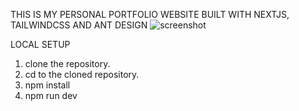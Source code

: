 THIS IS MY PERSONAL PORTFOLIO WEBSITE BUILT WITH NEXTJS, TAILWINDCSS AND ANT DESIGN
![screenshot](https://github.com/Bhanu-code/portfolio/assets/77599001/566adfec-12c6-466b-a7fb-b1788be4a5f1)



LOCAL SETUP
1. clone the repository.
2. cd to the cloned repository.
3. npm install
4. npm run dev
